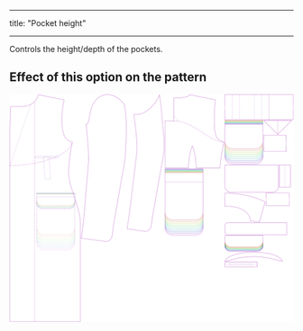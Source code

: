 ***

title: "Pocket height"

***

Controls the height/depth of the pockets.

## Effect of this option on the pattern

![This image shows the effect of this option by superimposing several variants that have a different value for this option](carlton_pocketheight_sample.svg "Effect of this option on the pattern")
